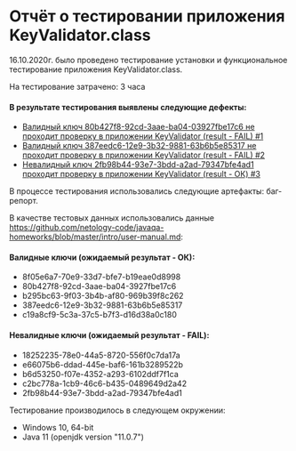 # Отчёт о тестировании приложения KeyValidator.class

16.10.2020г. было проведено тестирование установки и функциональное тестирование приложения KeyValidator.class.

На тестирование затрачено: 3 часа

#### В результате тестирования выявлены следующие дефекты:
* [Валидный ключ 80b427f8-92cd-3aae-ba04-03927fbe17c6 не проходит проверку в приложении KeyValidator (result - FAIL) #1](https://github.com/akhabdulina/java-hw1.1/issues/1)
* [Валидный ключ 387eedc6-12e9-3b32-9881-63b6b5e85317 не проходит проверку в приложении KeyValidator (result - FAIL) #2](https://github.com/akhabdulina/java-hw1.1/issues/2)
* [Невалидный ключ 2fb98b44-93e7-3bdd-a2ad-79347bfe4ad1 проходит проверку в приложении KeyValidator (result - ОК) #3](https://github.com/akhabdulina/java-hw1.1/issues/3)

В процессе тестирования использовались следующие артефакты: баг-репорт.


В качестве тестовых данных использовались данные https://github.com/netology-code/javaqa-homeworks/blob/master/intro/user-manual.md:
#### Валидные ключи (ожидаемый результат - ОК):
* 8f05e6a7-70e9-33d7-bfe7-b19eae0d8998
* 80b427f8-92cd-3aae-ba04-3927fbe17c6
* b295bc63-9f03-3b4b-af80-969b39f8c262
* 387eedc6-12e9-3b32-9881-63b6b5e85317
* c19a8cf9-5c3a-37c5-b7f3-d16d38a0c180
#### Невалидные ключи (ожидаемый результат - FAIL):
* 18252235-78e0-44a5-8720-556f0c7da17a
* e66075b6-ddad-445e-baf6-161b3289522b
* b6d53250-f07e-4352-a293-6102ddf7f1ca
* c2bc778a-1cb9-46c6-b435-0489649d2a42
* 2fb98b44-93e7-3bdd-a2ad-79347bfe4ad1

Тестирование производилось в следующем окружении:
* Windows 10, 64-bit
* Java 11 (openjdk version "11.0.7")
